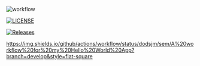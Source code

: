 ![workflow](https://github.com/dodsjm/sem/actions/workflows/main.yml/badge.svg)

[![LICENSE](https://img.shields.io/github/license/dodsjm/sem.svg?style=flat-square)](https://github.com/dodsjm/sem/blob/master/LICENSE)

[![Releases](https://img.shields.io/github/release/dodsjm/sem/all.svg?style=flat-square)](https://github.com/dodsjm/sem/releases)

https://img.shields.io/github/actions/workflow/status/dodsjm/sem/A%20workflow%20for%20my%20Hello%20World%20App?branch=develop&style=flat-square